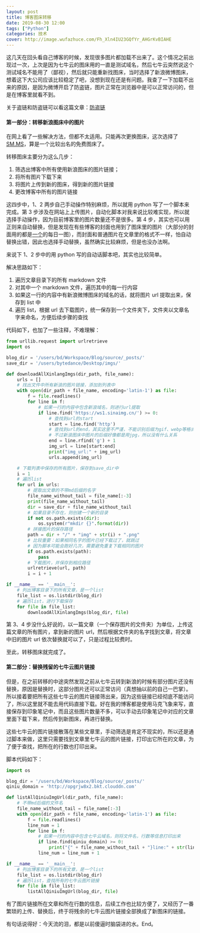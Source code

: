 ```yaml
---
layout: post
title: 博客图床转移
date: 2019-08-30 12:00
tags: ["Python"]
categories: 技术
cover: http://image.wufazhuce.com/Fh_Xln4IU23GQfYr_AHGrKvBIAHE
---
```


这几天在回头看自己博客的时候，发现很多图片都加载不出来了。这个情况之前出现过一次，上次是因为七牛云的图床用的一直是测试域名，然后七牛云突然说这个测试域名不能用了（鄙视），然后就只能重新找图床，当时选择了新浪微博图床，想着这下大公司应该比较稳定了吧，没想到现在还是有问题。我查了一下加载不出来的原因，是因为微博开启了防盗链，图片正常在浏览器中是可以正常访问的，但是在博客里就看不到。

关于盗链和防盗链可以看这篇文章：[防盗链](https://www.jianshu.com/p/c02064db8b5b)

#### 第一部分：转移新浪图床中的图片

在网上看了一些解决方法，但都不太适用。只能再次更换图床，这次选择了 [SM.MS](https://sm.ms/)，算是一个比较出名的免费图床了。

转移图床主要分为这么几步：

1. 筛选出博客中所有使用新浪图床的图片链接；
2. 将所有图片下载下来
3. 将图片上传到新的图床，得到新的图片链接
4. 更改博客中所有的图片链接

这四步中，1、2 两步自己手动操作特别麻烦，所以就用 python 写了一个脚本来完成。第 3 步涉及在网站上上传图片，自动化脚本对我来说比较难实现，所以就选择手动操作，因为目前博客里的图片数量还不是很多。第 4 步，其实也可以用正则来自动替换，但是发现在有些博客的封面也用到了图床里的图片（大部分的封面用的都是[一个](http://wufazhuce.com/)的每日一图），而封面和普通图片在文章里的格式不一样，怕自动替换出错，因此也选择手动替换，虽然确实比较麻烦，但是也没办法啊。

来说下 1、2 步中的用 python 写的自动话脚本吧，其实也比较简单。

解决思路如下：

1. 遍历文章目录下的所有 markdown 文件
2. 对其中一个 markdown 文件，遍历其中的每一行内容
3. 如果这一行的内容中有新浪微博图床的域名的话，就将图片 url 提取出来，保存到 list 中
4. 遍历 list，根据 url 去下载图片，统一保存到一个文件夹下，文件夹以文章名字来命名，方便后续步骤的查找

代码如下，也加了一些注释，不难理解：

```python
from urllib.request import urlretrieve
import os

blog_dir = '/users/bd/Workspace/Blog/source/_posts/'
save_dir = '/users/bytedance/Desktop/imgs/'

def downloadAllXinlangImgs(dir_path, file_name):
    urls = []
    # 找出文件中所有新浪的图片链接，添加到列表中
    with open(dir_path + file_name, encoding='latin-1') as file:
        f = file.readlines()
        for line in f:
            # 如果一行的内容中包含新浪域名，则进行url提取
            if line.find('https://ws1.sinaimg.cn/') >= 0:
                # 查找到url的start
                start = line.find('http')
                # 查找到url的end，其实这里不严谨，不能识别后缀为gif、webp等格式的图片
                # 不过新浪图床中图片的后缀好像都是用jpg，所以没有什么关系
                end = line.rfind('g') + 1
                img_url = line[start:end]
                print("img_url:" + img_url)
                urls.append(img_url)

    # 下载列表中保存的所有图片，保存到save_dir中
    i = 1
    # 遍历list
    for url in urls:
        # 提取出文章的不带md后缀的名字
        file_name_without_tail = file_name[:-3]
        print(file_name_without_tail)
        dir = save_dir + file_name_without_tail
        # 如果目录不存在，则创建一个新的目录
        if not os.path.exists(dir):
            os.system(r"mkdir {}".format(dir))
        # 拼接图片的保存路径
        path = dir + "/" + "img" + str(i) + ".png"
        # 比较重要：如果相同名字的图片已经下载过了，就跳过
        # 因为脚本可能会跑好几次，需要避免重复下载相同的图片
        if os.path.exists(path):
            pass
        # 下载图片，并保存到相应路径
        urlretrieve(url, path)
        i = i + 1

if __name__ == '__main__':
    # 列出博客目录下的所有文章，是一个list
    file_list = os.listdir(blog_dir)
    # 遍历list，进行下载保存
    for file in file_list:
        downloadAllXinlangImgs(blog_dir, file)
```

第 3、4 步没什么好说的，以一篇文章（一个保存图片的文件夹）为单位，上传这篇文章的所有图片，拿到新的图片 url，然后根据文件夹的名字找到文章，将文章中旧的图片 url 依次替换就可以了，只是过程比较费时。

至此，转移图床就完成了。

#### 第二部分：替换残留的七牛云图片链接

但是，在之前转移的中途突然发现之前从七牛云转到新浪的时候有部分图片还没有替换，原因是替换时，这部分图片还可以正常访问（真想抽以前的自己一巴掌）。所以接着要把所有这些七牛云的图片链接筛出来，因为这些链接已经彻底不能访问了，所以这里就不能去用代码直接下载。好在我的博客都是使用马克飞象来写，直接保存到印象笔记中，而且这些图片数量不多，可以手动去印象笔记中对应的文章里面下载下来，然后传到新图床，再进行替换。

这些七牛云的图片链接散落在某些文章里，手动筛选是肯定不现实的，所以还是通过脚本来做，这里只需要找到文章里七牛云的图片链接，打印出它所在的文章，为了便于查找，把所在的行数也打印出来。

脚本代码如下：

```python
import os

blog_dir = '/users/bd/Workspace/Blog/source/_posts/'
qiniu_domain = 'http://opgrjw8x2.bkt.clouddn.com'

def listAllQiniuImgUrl(dir_path, file_name):
    # 不带md后缀的文件名
    file_name_without_tail = file_name[:-3]
    with open(dir_path + file_name, encoding='latin-1') as file:
        f = file.readlines()
        line_num = 1
        for line in f:
            # 如果一行的内容中包含七牛云域名，则将文件名，行数等信息打印出来
            if line.find(qiniu_domain) >= 0:
                print("{" + file_name_without_tail + "}line:" + str(line_num) + "---->" + line)
            line_num = line_num + 1

if __name__ == '__main__':
    # 列出博客目录下的所有文章，是一个list
    file_list = os.listdir(blog_dir)
    # 遍历list，查找所有的七牛云图片链接
    for file in file_list:
        listAllQiniuImgUrl(blog_dir, file)
```

有了图片链接所在文章和所在行数的信息，后续工作也比较方便了，又经历了一番繁琐的上传、替换后，终于将残余的七牛云图片链接全部换成了新图床的链接。

有句话说得好：今天流的泪，都是以前傻逼时脑袋进的水。End。